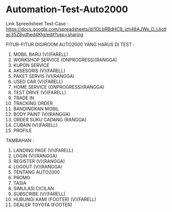 # Automation-Test-Auto2000

Link Spreedsheet Test-Case : https://docs.google.com/spreadsheets/d/1OLbRBdHC9_jzh48AJWe_O_lJiotIac35Z8ydhed4KIg/edit?usp=sharing

FITUR-FITUR DIGIROOM AUTO2000 YANG HARUS DI TEST :

1. MOBIL BARU (V)(FARELL)
2. WORKSHOP SERVICE (ONPROGRESS)(RANGGA)
3. KUPON SERVICE
4. AKSESORIS (V)(FARELL)
5. PAKET SERVIS (V)(RANGGA)
6. USED CAR (V)(FARELL)
7. HOME SERVICE (ONPROGRESS)(RANGGA)
8. TEST DRIVE (V)(FARELL)
9. TRADE IN
10. TRACKING ORDER
11. BANDINGKAN MOBIL
12. BODY PAINT (V)(RANGGA)
13. ORDER SUKU CADANG (RANGGA)
14. CUBAIN (V)(FARELL)
15. PROFILE

TAMBAHAN :

1. LANDING PAGE (V)(FARELL)
2. LOGIN (V)(RANGGA)
3. REGISTER (V)(RANGGA)
4. LOGOUT (V)(RANGGA)
5. TENTANG AUTO2000
6. PROMO
7. TASIA
8. SIMULASI CICILAN
9. SUBSCRIBE (V)(FARELL)
10. HUBUNGI KAMI (FOOTER) (V)(FARELL)
11. DEALER TOYOTA (FOOTER)
